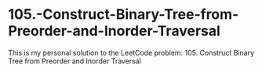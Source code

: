 # 105.-Construct-Binary-Tree-from-Preorder-and-Inorder-Traversal
This is my personal solution to the LeetCode problem: 105. Construct Binary Tree from Preorder and Inorder Traversal
